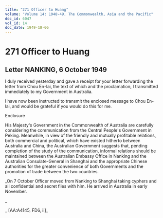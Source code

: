 ```yaml
---
title: "271 Officer to Huang"
volume: "Volume 14: 1948-49, The Commonwealth, Asia and the Pacific"
doc_id: 6047
vol_id: 14
doc_date: 1949-10-06
---
```


# 271 Officer to Huang

## Letter NANKING, 6 October 1949

I duly received yesterday and gave a receipt for your letter forwarding the letter from Chou En-lai, the text of which and the proclamation, I transmitted immediately to my Government in Australia.

I have now been instructed to transmit the enclosed message to Chou En-lai, and would be grateful if you would do this for me.

Enclosure

His Majesty's Government in the Commonwealth of Australia are carefully considering the communication from the Central People's Government in Peking. Meanwhile, in view of the friendly and mutually profitable relations, both commercial and political, which have existed hitherto between Australia and China, the Australian Government suggests that, pending completion of the study of the communication, informal relations should be maintained between the Australian Embassy Office in Nanking and the Australian Consulate-General in Shanghai and the appropriate Chinese authorities for the greater convenience of both Governments and the promotion of trade between the two countries.

_On 7 October Officer moved from Nanking to Shanghai taking cyphers and all confidential and secret files with him. He arrived in Australia in early November.

_

_ [AA:A4145, FD6, ii]_
